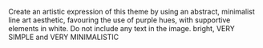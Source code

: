 Create an artistic expression of this theme by using an abstract, minimalist line art aesthetic, favouring the use of purple hues, with supportive elements in white. Do not include any text in the image. bright, VERY SIMPLE and VERY MINIMALISTIC